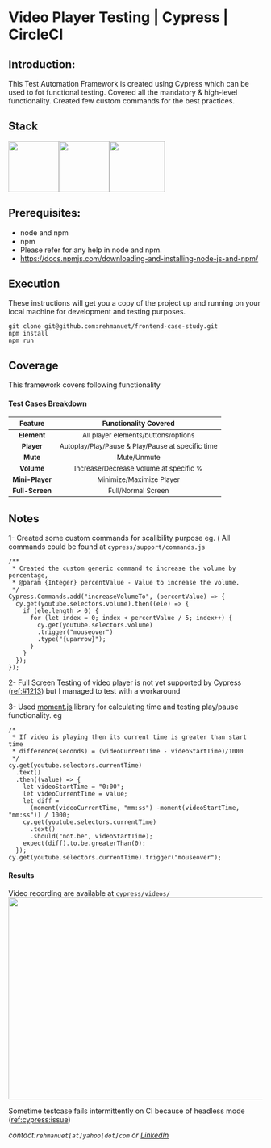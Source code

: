 # Video Player Testing | Cypress | CircleCI

Introduction:
---------------
This Test Automation Framework is created using Cypress which can be used to fot functional testing. Covered all the mandatory & high-level functionality. Created few custom commands for the best practices.

Stack
---------------
<img src="https://s4-recruiting.cdn.greenhouse.io/external_greenhouse_job_boards/logos/400/113/000/original/Cypress.io_Round_Logo.png?1618514359?raw=true" width="100" height="100"/><img src="https://seeklogo.com/images/N/nodejs-logo-FBE122E377-seeklogo.com.png?raw=true" width="100" height="100"/><img src="https://images.ctfassets.net/k62me4xboi1l/55FkKC6k4E6I80qOOu2A0M/4b03468aed1c04a639acfa2c513cbcae/angular-sdk-03.svg" width="110" height="100" />

Prerequisites:
---------------
*	node and npm
*	npm
*	Please refer for any help in node and npm.
* 	https://docs.npmjs.com/downloading-and-installing-node-js-and-npm/

Execution
---------------
These instructions will get you a copy of the project up and running on your local machine for development and testing purposes.

```
git clone git@github.com:rehmanuet/frontend-case-study.git
npm install
npm run 
```

Coverage
---------------
This framework covers following functionality

#### Test Cases Breakdown
|    <sub>Feature</sub>  |    <sub>Functionality Covered</sub> |
| :-:  | :-: |
|    <b> <sub>Element</sub> </b>   | <sub>All player elements/buttons/options</sub>  |
|    <b> <sub>Player</sub> </b>   | <sub>Autoplay/Play/Pause & Play/Pause at specific time</sub>  |
|    <b> <sub>Mute</sub> </b>   | <sub>Mute/Unmute</sub>  |
|    <b> <sub>Volume</sub> </b>   | <sub>Increase/Decrease Volume at specific %</sub>  
|    <b> <sub>Mini-Player</sub> </b>   | <sub>Minimize/Maximize Player</sub>  
|    <b> <sub>Full-Screen</sub> </b>   | <sub>Full/Normal Screen</sub>  

Notes
---------------
1- Created some custom commands for scalibility purpose eg. ( All commands could be found at `cypress/support/commands.js`
```
/**
 * Created the custom generic command to increase the volume by percentage,
 * @param {Integer} percentValue - Value to increase the volume.
 */
Cypress.Commands.add("increaseVolumeTo", (percentValue) => {
  cy.get(youtube.selectors.volume).then((ele) => {
    if (ele.length > 0) {
      for (let index = 0; index < percentValue / 5; index++) {
        cy.get(youtube.selectors.volume)
        .trigger("mouseover")
        .type("{uparrow}");
      }
    }
  });
});
```
2- Full Screen Testing of video player is not yet supported by Cypress ([ref:#1213](https://github.com/cypress-io/cypress/issues/1213)) but I managed to test with a workaround

3- Used [moment.js](https://momentjs.com/) library for calculating time and testing play/pause functionality. eg
```
/*
 * If video is playing then its current time is greater than start time
 * difference(seconds) = (videoCurrentTime - videoStartTime)/1000
 */
cy.get(youtube.selectors.currentTime)
  .text()
  .then((value) => {
    let videoStartTime = "0:00";
    let videoCurrentTime = value;
    let diff =
      (moment(videoCurrentTime, "mm:ss") -moment(videoStartTime, "mm:ss")) / 1000;
    cy.get(youtube.selectors.currentTime)
      .text()
      .should("not.be", videoStartTime);
    expect(diff).to.be.greaterThan(0);
  });
cy.get(youtube.selectors.currentTime).trigger("mouseover");
```
#### Results
Video recording are available at `cypress/videos/`
<img src="https://github.com/rehmanuet/DataEssential/blob/master/junk/resultfe.png?raw=true" width="600" height="400" />

Sometime testcase fails intermittently on CI because of headless mode ([ref:cypress:issue](https://github.com/cypress-io/cypress/issues/5098))

_contact:`rehmanuet[at]yahoo[dot]com`_ *or* _[LinkedIn](https://www.linkedin.com/in/rehmanuet/)_
